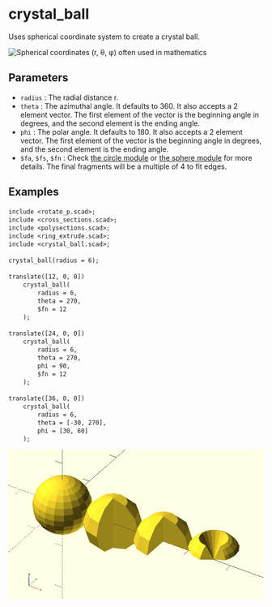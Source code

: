 # crystal_ball

Uses spherical coordinate system to create a crystal ball.  

![Spherical coordinates (r, θ, φ) often used in mathematics](https://upload.wikimedia.org/wikipedia/commons/d/dc/3D_Spherical_2.svg)

## Parameters

- `radius` : The radial distance r. 
- `theta` : The azimuthal angle. It defaults to 360. It also accepts a 2 element vector. The first element of the vector is the beginning angle in degrees, and the second element is the ending angle.
- `phi` : The polar angle. It defaults to 180. It also accepts a 2 element vector. The first element of the vector is the beginning angle in degrees, and the second element is the ending angle.
- `$fa`, `$fs`, `$fn` : Check [the circle module](https://en.wikibooks.org/wiki/OpenSCAD_User_Manual/Using_the_2D_Subsystem#circle) or [the sphere module](https://en.wikibooks.org/wiki/OpenSCAD_User_Manual/Primitive_Solids#sphere) for more details. The final fragments will be a multiple of 4 to fit edges.

## Examples

	include <rotate_p.scad>;
	include <cross_sections.scad>;
	include <polysections.scad>;
	include <ring_extrude.scad>;
	include <crystal_ball.scad>;
	
	crystal_ball(radius = 6);
	
	translate([12, 0, 0]) 
	    crystal_ball(
	        radius = 6, 
	        theta = 270,
	        $fn = 12
	    );
	
	translate([24, 0, 0]) 
	    crystal_ball(
	        radius = 6, 
	        theta = 270,
	        phi = 90,
	        $fn = 12
	    );    
	    
	translate([36, 0, 0]) 
	    crystal_ball(
	        radius = 6, 
	        theta = [-30, 270],
	        phi = [30, 60]
	    );        

![crystal_ball](images/lib-crystal_ball-1.JPG)

